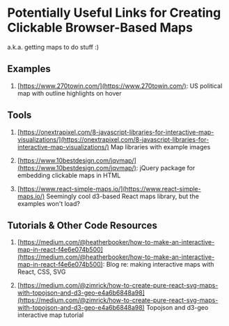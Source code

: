 # Potentially Useful Links for Creating Clickable Browser-Based Maps
a.k.a. getting maps to do stuff :)

## Examples

1. [https://www.270towin.com/](https://www.270towin.com/): US political map with outline highlights on hover


## Tools

1. [https://onextrapixel.com/8-javascript-libraries-for-interactive-map-visualizations/](https://onextrapixel.com/8-javascript-libraries-for-interactive-map-visualizations/) Map libraries with example images

2. [https://www.10bestdesign.com/jqvmap/](https://www.10bestdesign.com/jqvmap/): jQuery package for embedding clickable maps in HTML

3. [https://www.react-simple-maps.io/](https://www.react-simple-maps.io/) Seemingly cool d3-based React maps library, but the examples won't load?


## Tutorials & Other Code Resources

1. [https://medium.com/@heatherbooker/how-to-make-an-interactive-map-in-react-f4e6e074b500](https://medium.com/@heatherbooker/how-to-make-an-interactive-map-in-react-f4e6e074b500): Blog re: making interactive maps with React, CSS, SVG
 
2. [https://medium.com/@zimrick/how-to-create-pure-react-svg-maps-with-topojson-and-d3-geo-e4a6b6848a98](https://medium.com/@zimrick/how-to-create-pure-react-svg-maps-with-topojson-and-d3-geo-e4a6b6848a98) Topojson and d3-geo interactive map tutorial
